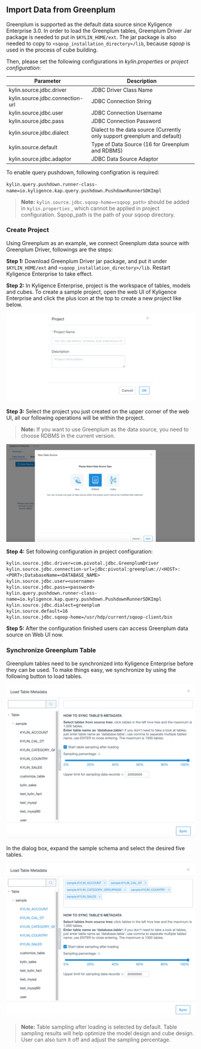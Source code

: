 ## Import Data from Greenplum

Greenplum is supported as the default data source since Kyligence Enterprise 3.0. In order to load the Greenplum tables, Greenplum Driver Jar package is needed to put in  `$KYLIN_HOME/ext`.  The jar package is also needed to copy to `<sqoop_installation_directory>/lib`, because *sqoop* is used in the process of cube building.

Then, please set the following configurations in *kylin.properties* or *project configuration*:

| Parameter                        | Description                                                  |
| -------------------------------- | ------------------------------------------------------------ |
| kylin.source.jdbc.driver         | JDBC Driver Class Name                                       |
| kylin.source.jdbc.connection-url | JDBC Connection String                                       |
| kylin.source.jdbc.user           | JDBC Connection Username                                     |
| kylin.source.jdbc.pass           | JDBC Connection Password                                     |
| kylin.source.jdbc.dialect        | Dialect to the data source (Currently only support greenplum and default) |
| kylin.source.default             | Type of Data Source (16 for Greenplum and RDBMS)             |
| kylin.source.jdbc.adaptor        | JDBC Data Source Adaptor                                     |

To enable query pushdown, following configration is required:

`kylin.query.pushdown.runner-class-name=io.kyligence.kap.query.pushdown.PushdownRunnerSDKImpl`

> **Note:**  `kylin.source.jdbc.sqoop-home=<sqoop_path>` should be added in `kylin.properties` , which cannot be applied in project configuration. Sqoop_path is the path of your sqoop directory. 



### Create Project

Using Greenplum as an example, we connect Greenplum data source with Greenplum Driver, followings are the steps:

**Step 1:** Download Greenplum Driver jar package, and put it under `$KYLIN_HOME/ext` and `<sqoop_installation_directory>/lib`. Restart Kyligence Enterprise to take effect.

**Step 2:** In Kyligence Enterprise, project is the workspace of tables, models and cubes. To create a sample project, open the web UI of Kyligence Enterprise and click the plus icon at the top to create a new project like below.

![Create project](../images/create_project.png)

**Step 3:** Select the project you just created on the upper corner of the web UI, all our following operations will be within the project.

> **Note:** If you want to use Greenplum as the data source, you need to choose RDBMS in the current version.

![Select data source](../images/rdbms_import_select_source.png)

**Step 4:** Set following configuration in project configuration:

```properties
kylin.source.jdbc.driver=com.pivotal.jdbc.GreenplumDriver
kylin.source.jdbc.connection-url=jdbc:pivotal:greenplum://<HOST>:<PORT>;DatabaseName=<DATABASE_NAME>
kylin.source.jdbc.user=<username>
kylin.source.jdbc.pass=<password>
kylin.query.pushdown.runner-class-name=io.kyligence.kap.query.pushdown.PushdownRunnerSDKImpl
kylin.source.jdbc.dialect=greenplum
kylin.source.default=16
kylin.source.jdbc.sqoop-home=/usr/hdp/current/sqoop-client/bin
```

**Step 5:** After the configuration finished users can access Greenplum data source on Web UI now.



### Synchronize Greenplum Table

Greenplum tables need to be synchronized into Kyligence Enterprise before they can be used. To make things easy, we synchronize by using the following button to load tables.

![Synchronize table's metadata](../images/rdbms_import_tables.png)

In the dialog box, expand the sample schema and select the desired five tables.

![Table sampling](../images/rdbms_import_select_table.png)

> **Note:** Table sampling after loading is selected by default. Table sampling results will help optimize the model design and cube design. User can also turn it off and adjust the sampling percentage.
